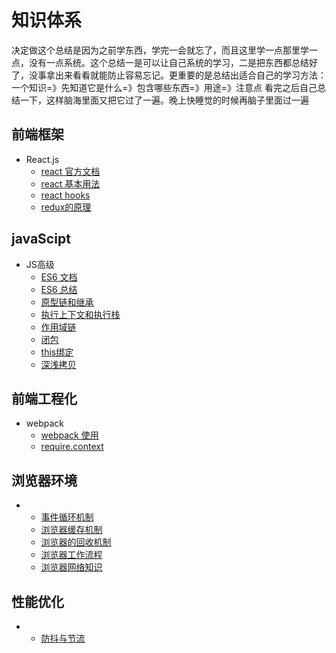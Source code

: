 # 知识体系
决定做这个总结是因为之前学东西，学完一会就忘了，而且这里学一点那里学一点，没有一点系统。这个总结一是可以让自己系统的学习，二是把东西都总结好了，没事拿出来看看就能防止容易忘记。更重要的是总结出适合自己的学习方法：一个知识=》先知道它是什么=》包含哪些东西=》用途=》注意点   看完之后自己总结一下，这样脑海里面又把它过了一遍。晚上快睡觉的时候再脑子里面过一遍
## 前端框架
 - React.js
    - [react 官方文档](https://zh-hans.reactjs.org/docs/getting-started.html)
    - [react 基本用法](https://github.com/laohuihui2012/cbokSystem/tree/master/react%E5%9F%BA%E6%9C%AC%E7%94%A8%E6%B3%95)
    - [react hooks](https://github.com/laohuihui2012/cbokSystem/tree/master/react-hooks)
    - [redux的原理](https://github.com/laohuihui2012/cbokSystem/blob/master/react%E5%9F%BA%E6%9C%AC%E7%94%A8%E6%B3%95/redux%E7%9A%84%E5%8E%9F%E7%90%86.md)
## javaScipt
 - JS高级
   - [ES6 文档](https://es6.ruanyifeng.com/#docs/promise#Promise-prototype-finally)
   - [ES6 总结](https://github.com/laohuihui2012/cbokSystem/tree/master/javaScript/ES%206)
   - [原型链和继承](https://github.com/laohuihui2012/cbokSystem/blob/master/javaScript/JS/%E5%8E%9F%E5%9E%8B%E9%93%BE%E5%92%8C%E7%BB%A7%E6%89%BF.md)
   - [执行上下文和执行栈](https://github.com/laohuihui2012/cbokSystem/blob/master/javaScript/JS/%E6%89%A7%E8%A1%8C%E4%B8%8A%E4%B8%8B%E6%96%87%E5%92%8C%E6%89%A7%E8%A1%8C%E6%A0%88.md)
   - [作用域链](https://github.com/laohuihui2012/cbokSystem/blob/master/javaScript/JS/%E4%BD%9C%E7%94%A8%E5%9F%9F.md)
   - [闭包](https://github.com/laohuihui2012/cbokSystem/blob/master/javaScript/JS/%E9%97%AD%E5%8C%85.md)
   - [this绑定](https://github.com/laohuihui2012/cbokSystem/blob/master/javaScript/JS/this%E7%BB%91%E5%AE%9A.md)
   - [深浅拷贝](https://github.com/laohuihui2012/cbokSystem/blob/master/javaScript/JS/%E6%B7%B1%E6%B5%85%E6%8B%B7%E8%B4%9D.md)
## 前端工程化
- webpack
   - [webpack 使用](https://github.com/laohuihui2012/cbokSystem/blob/master/%E5%89%8D%E7%AB%AF%E5%B7%A5%E7%A8%8B%E5%8C%96/1.webpack%E4%BD%BF%E7%94%A8.md)
   - [require.context](https://github.com/laohuihui2012/cbokSystem/blob/master/%E5%89%8D%E7%AB%AF%E5%B7%A5%E7%A8%8B%E5%8C%96%E5%92%8C%E8%87%AA%E5%8A%A8%E5%8C%96/require.context%E5%AE%9E%E7%8E%B0%E5%89%8D%E7%AB%AF%E5%B7%A5%E7%A8%8B%E8%87%AA%E5%8A%A8%E5%8C%96.md)
## 浏览器环境
 - 
   - [事件循环机制](https://github.com/laohuihui2012/cbokSystem/blob/master/%E5%89%8D%E7%AB%AF%E5%B7%A5%E7%A8%8B%E5%8C%96/1.webpack%E4%BD%BF%E7%94%A8.md)
   - [浏览器缓存机制](https://github.com/laohuihui2012/cbokSystem/blob/master/%E6%B5%8F%E8%A7%88%E5%99%A8/%E6%B5%8F%E8%A7%88%E5%99%A8%E7%BC%93%E5%AD%98%E6%9C%BA%E5%88%B6.md)
   - [浏览器的回收机制](https://github.com/laohuihui2012/cbokSystem/blob/master/%E6%B5%8F%E8%A7%88%E5%99%A8/%E6%B5%8F%E8%A7%88%E5%99%A8%E7%9A%84%E5%9B%9E%E6%94%B6%E6%9C%BA%E5%88%B6.md)
   - [浏览器工作流程](https://github.com/laohuihui2012/cbokSystem/blob/master/%E6%B5%8F%E8%A7%88%E5%99%A8/%E6%B5%8F%E8%A7%88%E5%99%A8%E7%9A%84%E5%B7%A5%E4%BD%9C%E6%B5%81%E7%A8%8B.md)
   - [浏览器网络知识](https://github.com/laohuihui2012/cbokSystem/blob/master/%E6%B5%8F%E8%A7%88%E5%99%A8/%E6%B5%8F%E8%A7%88%E5%99%A8%E7%9A%84%E5%B7%A5%E4%BD%9C%E6%B5%81%E7%A8%8B.md)
## 性能优化
 - 
   - [防抖与节流](https://github.com/laohuihui2012/cbokSystem/blob/master/%E6%80%A7%E8%83%BD%E4%BC%98%E5%8C%96/%E9%98%B2%E6%8A%96%E4%B8%8E%E8%8A%82%E6%B5%81.md)
